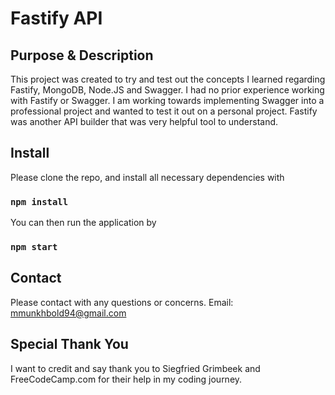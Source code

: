 # Fastify API 

## Purpose & Description

This project was created to try and test out the concepts I learned regarding Fastify, MongoDB, Node.JS and Swagger. I had no prior experience working with Fastify or Swagger. I am working towards implementing Swagger into a professional project and wanted to test it out on a personal project. Fastify was another API builder that was very helpful tool to understand. 

## Install 

Please clone the repo, and install all necessary dependencies with

### `npm install`

You can then run the application by 

### `npm start`

## Contact

Please contact with any questions or concerns.
Email: mmunkhbold94@gmail.com

## Special Thank You

I want to credit and say thank you to Siegfried Grimbeek and FreeCodeCamp.com for their help in my coding journey.